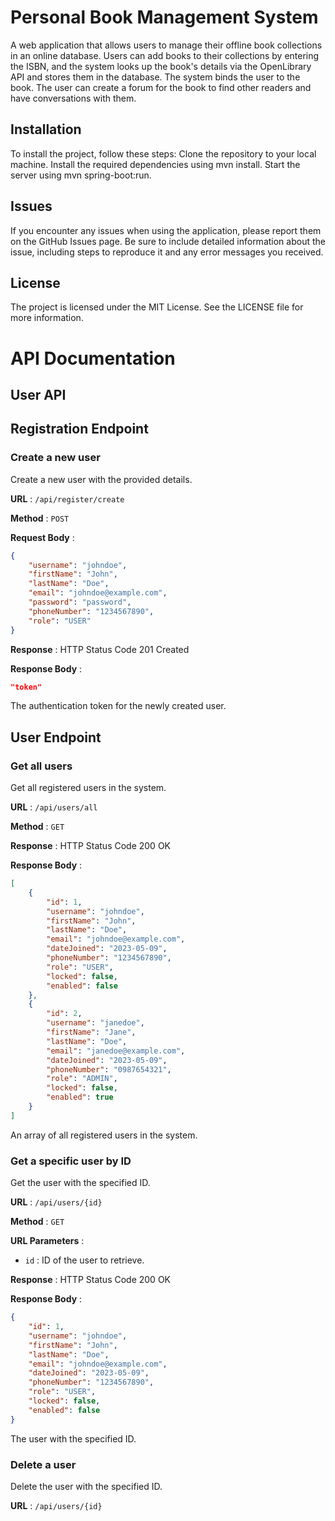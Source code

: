 # Personal Book Management System

A web application that allows users to manage their offline book collections in an online database. Users can add books to their collections by entering the ISBN, and the system looks up the book's details via the OpenLibrary API and stores them in the database. The system binds the user to the book. The user can create a forum for the book to find other readers and have conversations with them.

## Installation

To install the project, follow these steps:
Clone the repository to your local machine.
Install the required dependencies using mvn install.
Start the server using mvn spring-boot:run.

## Issues

If you encounter any issues when using the application, please report them on the GitHub Issues page. Be sure to include detailed information about the issue, including steps to reproduce it and any error messages you received.

## License

The project is licensed under the MIT License. See the LICENSE file for more information.


# API Documentation

## User API

## Registration Endpoint

### Create a new user
Create a new user with the provided details.

**URL** : `/api/register/create`

**Method** : `POST`

**Request Body** :
```json
{
    "username": "johndoe",
    "firstName": "John",
    "lastName": "Doe",
    "email": "johndoe@example.com",
    "password": "password",
    "phoneNumber": "1234567890",
    "role": "USER"
}
```

**Response** : HTTP Status Code 201 Created

**Response Body** :
```json
"token"
```
The authentication token for the newly created user.

## User Endpoint

### Get all users
Get all registered users in the system.

**URL** : `/api/users/all`

**Method** : `GET`

**Response** : HTTP Status Code 200 OK

**Response Body** :
```json
[
    {
        "id": 1,
        "username": "johndoe",
        "firstName": "John",
        "lastName": "Doe",
        "email": "johndoe@example.com",
        "dateJoined": "2023-05-09",
        "phoneNumber": "1234567890",
        "role": "USER",
        "locked": false,
        "enabled": false
    },
    {
        "id": 2,
        "username": "janedoe",
        "firstName": "Jane",
        "lastName": "Doe",
        "email": "janedoe@example.com",
        "dateJoined": "2023-05-09",
        "phoneNumber": "0987654321",
        "role": "ADMIN",
        "locked": false,
        "enabled": true
    }
]
```
An array of all registered users in the system.

### Get a specific user by ID
Get the user with the specified ID.

**URL** : `/api/users/{id}`

**Method** : `GET`

**URL Parameters** :
- `id` : ID of the user to retrieve.

**Response** : HTTP Status Code 200 OK

**Response Body** :
```json
{
    "id": 1,
    "username": "johndoe",
    "firstName": "John",
    "lastName": "Doe",
    "email": "johndoe@example.com",
    "dateJoined": "2023-05-09",
    "phoneNumber": "1234567890",
    "role": "USER",
    "locked": false,
    "enabled": false
}
```
The user with the specified ID.

### Delete a user
Delete the user with the specified ID.

**URL** : `/api/users/{id}`